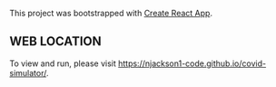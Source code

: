 This project was bootstrapped with [Create React App](https://github.com/facebook/create-react-app).

## WEB LOCATION
To view and run, please visit https://njackson1-code.github.io/covid-simulator/.

